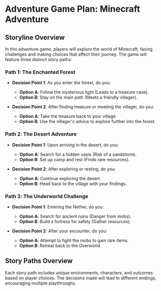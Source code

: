 # Adventure Game Plan: Minecraft Adventure

## Storyline Overview
In this adventure game, players will explore the world of Minecraft, facing challenges and making choices that affect their journey. The game will feature three distinct story paths: 

### Path 1: The Enchanted Forest
- **Decision Point 1**: As you enter the forest, do you:
  - **Option A**: Follow the mysterious light (Leads to a treasure cave).
  - **Option B**: Stay on the main path (Meets a friendly villager).

- **Decision Point 2**: After finding treasure or meeting the villager, do you:
  - **Option A**: Take the treasure back to your village.
  - **Option B**: Use the villager's advice to explore further into the forest.

### Path 2: The Desert Adventure
- **Decision Point 1**: Upon arriving in the desert, do you:
  - **Option A**: Search for a hidden oasis (Risk of a sandstorm).
  - **Option B**: Set up camp and rest (Finds rare resources).

- **Decision Point 2**: After exploring or resting, do you:
  - **Option A**: Continue exploring the desert.
  - **Option B**: Head back to the village with your findings.

### Path 3: The Underworld Challenge
- **Decision Point 1**: Entering the Nether, do you:
  - **Option A**: Search for ancient ruins (Danger from mobs).
  - **Option B**: Build a fortress for safety (Gather resources).

- **Decision Point 2**: After your encounter, do you:
  - **Option A**: Attempt to fight the mobs to gain rare items.
  - **Option B**: Retreat back to the Overworld.

## Story Paths Overview
Each story path includes unique environments, characters, and outcomes based on player choices. The decisions made will lead to different endings, encouraging multiple playthroughs.
